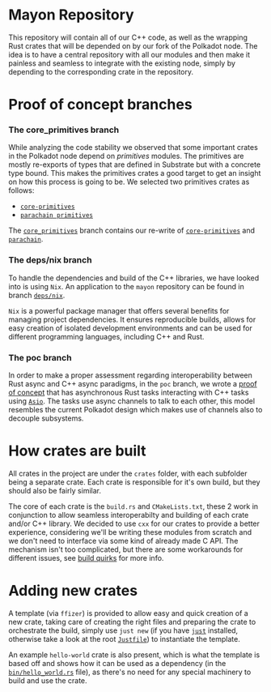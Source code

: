 # Mayon Repository

This repository will contain all of our C++ code, as well as the wrapping Rust crates that will be depended on by our fork of the Polkadot node.
The idea is to have a central repository with all our modules and then make it painless and seamless to integrate with the existing node, simply by depending to the corresponding crate in the repository.

# Proof of concept branches
### The core_primitives branch
While analyzing the code stability we observed that some important crates in the
Polkadot node depend on _primitives_ modules. The primitives are mostly
re-exports of types that are defined in Substrate but with a concrete type bound.
This makes the primitives crates a good target to get an insight on how this
process is going to be. We selected two primitives crates as follows:
- [`core-primitives`](https://github.com/paritytech/polkadot/tree/master/core-primitives)
- [`parachain primitives`](https://github.com/paritytech/polkadot/blob/master/parachain/src/primitives.rs)

The [`core_primitives`](https://github.com/Zondax/mayon/tree/core_primitives/) 
branch contains our re-write of
[`core-primitives`](https://github.com/Zondax/mayon/tree/core_primitives/crates/core-primitives) and 
[`parachain`](https://github.com/Zondax/mayon/tree/core_primitives/crates/parachain).

### The deps/nix branch
To handle the dependencies and build of
the C++ libraries, we have looked into is using `Nix`. An application to the 
`mayon` repository can be found in branch [`deps/nix`](https://github.com/Zondax/mayon/tree/deps/nix).

`Nix` is a powerful package manager that offers several benefits for managing project dependencies. 
It ensures reproducible builds,
allows for easy creation of isolated development environments and can be used 
for different programming languages, including C++ and Rust.

### The poc branch
In order to make a proper assessment regarding interoperability between Rust
async and C++ async paradigms,
in the `poc` branch, we wrote a 
[proof of concept](https://github.com/Zondax/mayon/tree/poc/crates/asio-poc) 
that has asynchronous Rust tasks interacting with C++ 
tasks using 
[`Asio`](https://think-async.com/Asio/). 
The tasks use async channels to talk to each other, 
this model resembles the current Polkadot design which makes use of channels 
also to decouple subsystems.

# How crates are built
All crates in the project are under the `crates` folder, with each subfolder being a separate crate.
Each crate is responsible for it's own build, but they should also be fairly similar.

The core of each crate is the `build.rs` and `CMakeLists.txt`, these 2 work in conjunction to allow seamless interoperabilty and building of each crate and/or C++ library. 
We decided to use `cxx` for our crates to provide a better experience, considering we'll be writing these modules from scratch and we don't need to interface via some kind of already made C API. 
The mechanism isn't too complicated, but there are some workarounds for different issues, see [build quirks](./docs/Build.md) for more info.

# Adding new crates
A template (via `ffizer`) is provided to allow easy and quick creation of a new crate, taking care of creating the right files and preparing the crate to orchestrate the build, simply use `just new` (if you have [`just`](https://github.com/casey/just) installed, otherwise take a look at the root [`Justfile`](./Justfile)) to instantiate the template.

An example `hello-world` crate is also present, which is what the template is based off and shows how it can be used as a dependency (in the [`bin/hello_world.rs`](./crates/hello-world/src/bin/hello_world.rs) file), as there's no need for any special machinery to build and use the crate.
